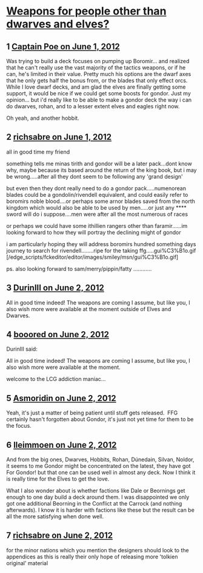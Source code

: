 # [Weapons for people other than dwarves and elves?](https://community.fantasyflightgames.com/topic/65406-weapons-for-people-other-than-dwarves-and-elves/)

## 1 [Captain Poe on June 1, 2012](https://community.fantasyflightgames.com/topic/65406-weapons-for-people-other-than-dwarves-and-elves/?do=findComment&comment=639218)

Was trying to build a deck focuses on pumping up Boromir… and realized that he can't really use the vast majority of the tactics weapons, or if he can, he's limited in their value. Pretty much his options are the dwarf axes that he only gets half the bonus from, or the blades that only effect orcs. While I love dwarf decks, and am glad the elves are finally getting some support, it would be nice if we could get some boosts for gondor. Just my opinion… but i'd really like to be able to make a gondor deck the way i can do dwarves, rohan, and to a lesser extent elves and eagles right now.

Oh yeah, and another hobbit.

## 2 [richsabre on June 1, 2012](https://community.fantasyflightgames.com/topic/65406-weapons-for-people-other-than-dwarves-and-elves/?do=findComment&comment=639223)

all in good time my friend

something tells me minas tirith and gondor will be a later pack…dont know why, maybe because its based around the return of the king book, but i may be wrong…..after all they dont seem to be following any 'grand design'

but even then they dont really need to do a gondor pack…..numenorean blades could be a gondolin/rivendell equivalent, and could easily refer to boromirs noble blood….or perhaps some arnor blades saved from the north kingdom which would also be able to be used by men…..or just any **** sword will do i suppose….men were after all the most numerous of races

or perhaps we could have some ithillien rangers other than faramir……im looking forward to how they will portray the declining might of gondor

i am particularly hoping they will address boromirs hundred something days journey to search for rivendell……..ripe for the taking ffg…..gui%C3%B1o.gif [/edge_scripts/fckeditor/editor/images/smiley/msn/gui%C3%B1o.gif]

ps. also looking forward to sam/merry/pippin/fatty …………

## 3 [DurinIII on June 2, 2012](https://community.fantasyflightgames.com/topic/65406-weapons-for-people-other-than-dwarves-and-elves/?do=findComment&comment=639398)

All in good time indeed! The weapons are coming I assume, but like you, I also wish more were available at the moment outside of Elves and Dwarves. 

## 4 [booored on June 2, 2012](https://community.fantasyflightgames.com/topic/65406-weapons-for-people-other-than-dwarves-and-elves/?do=findComment&comment=639412)

DurinIII said:

All in good time indeed! The weapons are coming I assume, but like you, I also wish more were available at the moment<snip>. 



welcome to the LCG addiction maniac…

## 5 [Asmoridin on June 2, 2012](https://community.fantasyflightgames.com/topic/65406-weapons-for-people-other-than-dwarves-and-elves/?do=findComment&comment=639419)

Yeah, it's just a matter of being patient until stuff gets released.  FFG certainly hasn't forgotten about Gondor, it's just not yet time for them to be the focus.

## 6 [lleimmoen on June 2, 2012](https://community.fantasyflightgames.com/topic/65406-weapons-for-people-other-than-dwarves-and-elves/?do=findComment&comment=639426)

And from the big ones, Dwarves, Hobbits, Rohan, Dúnedain, Silvan, Noldor, it seems to me Gondor might be concentrated on the latest, they have got For Gondor! but that one can be used well in almost any deck. Now I think it is really time for the Elves to get the love.

What I also wonder about is whether factions like Dale or Beornings get enough to one day build a deck around them. I was disappointed we only got one additional Beorning in the Conflict at the Carrock (and nothing afterwards). I know it is harder with factions like these but the result can be all the more satisfying when done well.

## 7 [richsabre on June 2, 2012](https://community.fantasyflightgames.com/topic/65406-weapons-for-people-other-than-dwarves-and-elves/?do=findComment&comment=639434)

for the minor nations which you mention the designers should look to the appendices as this is really their only hope of releasing more 'tolkien original' material

